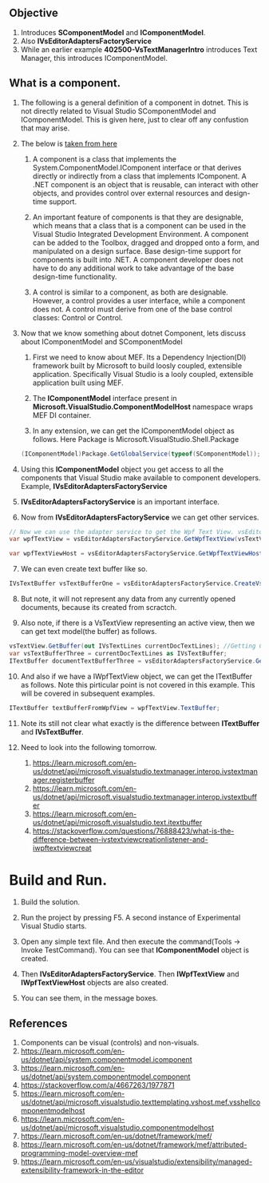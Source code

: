## Objective 

1. Introduces **SComponentModel** and **IComponentModel**. 
2. Also **IVsEditorAdaptersFactoryService**
3. While an earlier example **402500-VsTextManagerIntro** introduces Text Manager, this introduces IComponentModel.

## What is a component.

1. The following is a general definition of a component in dotnet. This is not directly related to Visual Studio SComponentModel and IComponentModel. This is given here, just to clear off any confustion that may arise.

2. The below is [taken from here](https://learn.microsoft.com/en-us/dotnet/visual-basic/developing-apps/creating-and-using-components)

   1. A component is a class that implements the System.ComponentModel.IComponent interface or that derives directly or indirectly from a class that implements IComponent. A .NET component is an object that is reusable, can interact with other objects, and provides control over external resources and design-time support.

   2. An important feature of components is that they are designable, which means that a class that is a component can be used in the Visual Studio Integrated Development Environment. A component can be added to the Toolbox, dragged and dropped onto a form, and manipulated on a design surface. Base design-time support for components is built into .NET. A component developer does not have to do any additional work to take advantage of the base design-time functionality.

   3. A control is similar to a component, as both are designable. However, a control provides a user interface, while a component does not. A control must derive from one of the base control classes: Control or Control.

3. Now that we know something about dotnet Component, lets discuss about IComponentModel and SComponentModel
   
   1. First we need to know about MEF. Its a Dependency Injection(DI) framework built by Microsoft to build loosly coupled, extensible application. Specifically Visual Studio is a looly coupled, extensible application built using MEF.  

   2. The **IComponentModel** interface present in **Microsoft.VisualStudio.ComponentModelHost** namespace wraps MEF DI container. 

   3. In any extension, we can get the IComponentModel object as follows. Here Package is Microsoft.VisualStudio.Shell.Package
   ```cs
   (IComponentModel)Package.GetGlobalService(typeof(SComponentModel));
   ```
4. Using this **IComponentModel** object you get access to all the components that Visual Studio make available to component developers. Example, **IVsEditorAdaptersFactoryService**
   
5. **IVsEditorAdaptersFactoryService** is an important interface. 
6. Now from **IVsEditorAdaptersFactoryService** we can get other services.

```cs
// Now we can use the adapter service to get the Wpf Text View. vsEditorAdaptersFactoryService
var wpfTextView = vsEditorAdaptersFactoryService.GetWpfTextView(vsTextView);

var wpfTextViewHost = vsEditorAdaptersFactoryService.GetWpfTextViewHost(vsTextView);   
```

7. We can even create text buffer like so. 
```cs
IVsTextBuffer vsTextBufferOne = vsEditorAdaptersFactoryService.CreateVsTextBufferAdapter(this.package);
```

8. But note, it will not represent any data from any currently opened documents, because its created from scractch.

9. Also note, if there is a VsTextView representing an active view, then we can get text model(the buffer) as follows.

```cs
vsTextView.GetBuffer(out IVsTextLines currentDocTextLines); //Getting Current Text Lines 
var vsTextBufferThree = currentDocTextLines as IVsTextBuffer;
ITextBuffer documentTextBufferThree = vsEditorAdaptersFactoryService.GetDocumentBuffer(vsTextBufferThree);
```

10. And also if we have a IWpfTextView object, we can get the ITextBuffer as follows. Note this pirticular point is not covered in this example. This will be covered in subsequent examples. 
```cs
ITextBuffer textBufferFromWpfView = wpfTextView.TextBuffer;
```
11. Note its still not clear what exactly is the difference between **ITextBuffer** and **IVsTextBuffer**.

12. Need to look into the following tomorrow. 
    1.  https://learn.microsoft.com/en-us/dotnet/api/microsoft.visualstudio.textmanager.interop.ivstextmanager.registerbuffer
    2.  https://learn.microsoft.com/en-us/dotnet/api/microsoft.visualstudio.textmanager.interop.ivstextbuffer
    3.  https://learn.microsoft.com/en-us/dotnet/api/microsoft.visualstudio.text.itextbuffer
    4.  https://stackoverflow.com/questions/76888423/what-is-the-difference-between-ivstextviewcreationlistener-and-iwpftextviewcreat

# Build and Run.

1. Build the solution.

2. Run the project by pressing F5. A second instance of Experimental Visual Studio starts.

3. Open any simple text file. And then execute the command(Tools -> Invoke TestCommand). You can see that **IComponentModel** object is created.

4. Then **IVsEditorAdaptersFactoryService**. Then **IWpfTextView** and **IWpfTextViewHost** objects are also created.

5. You can see them, in the message boxes.

## References
1. Components can be visual (controls) and non-visuals.
2. https://learn.microsoft.com/en-us/dotnet/api/system.componentmodel.icomponent
3. https://learn.microsoft.com/en-us/dotnet/api/system.componentmodel.component
4. https://stackoverflow.com/a/4667263/1977871
5. https://learn.microsoft.com/en-us/dotnet/api/microsoft.visualstudio.texttemplating.vshost.mef.vsshellcomponentmodelhost
6. https://learn.microsoft.com/en-us/dotnet/api/microsoft.visualstudio.componentmodelhost
7. https://learn.microsoft.com/en-us/dotnet/framework/mef/
8. https://learn.microsoft.com/en-us/dotnet/framework/mef/attributed-programming-model-overview-mef
9. https://learn.microsoft.com/en-us/visualstudio/extensibility/managed-extensibility-framework-in-the-editor

